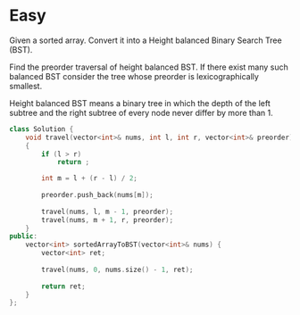 # Easy

Given a sorted array. Convert it into a Height balanced Binary Search Tree (BST). 

Find the preorder traversal of height balanced BST. If there exist many such balanced BST consider the tree whose preorder is lexicographically smallest.

Height balanced BST means a binary tree in which the depth of the left subtree and the right subtree of every node never differ by more than 1.

```cpp
class Solution {
    void travel(vector<int>& nums, int l, int r, vector<int>& preorder)
    {
        if (l > r)
            return ;

        int m = l + (r - l) / 2;
        
        preorder.push_back(nums[m]);
        
        travel(nums, l, m - 1, preorder);
        travel(nums, m + 1, r, preorder);
    }
public:
    vector<int> sortedArrayToBST(vector<int>& nums) {
        vector<int> ret;
        
        travel(nums, 0, nums.size() - 1, ret);
        
        return ret;
    }
};
```
